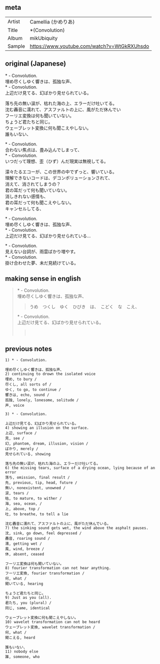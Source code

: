 ## meta

|        |                                             |
| ------ | ------------------------------------------- |
| Artist | Camellia (かめりあ)                         |
| Title  | \*(Convolution)                             |
| Album  | mikUbiquity                                 |
| Sample | https://www.youtube.com/watch?v=WtGkRXUhsdo |

## original (Japanese)

\* - Convolution.  
埋め尽くしゆく響きは、孤独な声、  
\* - Convolution.  
上辺だけ見てる、幻ばかり見せられている。

落ち先の無い涙が、枯れた海の上、エラーだけ吐いてる。  
沈む轟音に濡れて、アスファルトの上に、風がただ休んでい  
フーリエ変換は何も聞いていない。  
ちょうど君たちと同じ。  
ウェーブレット変換に何も聞こえやしない。  
誰もいない、

\* - Convolution.  
合わない焦点は、畳み込んでしまって、  
\* - Convolution.  
いつだって理想、歪（ひず）んだ現実は無視してる。

濛々たるエコーが、この世界の中でずっと、響いている。  
理解できないコードは、デコンポリューションされて、  
消えて、消されてしまうの？  
君の耳だって何も聞いていない。  
消しきれない感情も、  
君の耳だって何も聞こえやしない。  
キャンセルしてる、

\* - Convolution.  
埋め尽くしゆく響きは、孤独な声、  
\* - Convolution.  
上辺だけ見てる、幻ばかり見せられている…

\* - Convolution.  
見えない台詞が、雨雲ばかり増やす。  
\* - Convolution.  
掛け合わせた夢、未だ見続けている。

## making sense in english

> \* - Convolution.  
> 埋め尽くしゆく響きは、孤独な声、  
> > うめ　つくし　ゆく　ひびき　は、　こどく　な　こえ、
>
> \* - Convolution.  
> 上辺だけ見てる、幻ばかり見せられている。
> >　

## previous notes

```
1) * - Convolution. 

埋め尽くしゆく響きは、孤独な声、
2) continuing to drown the isolated voice
埋め, to bury /
尽くし, all sorts of /
ゆく, to go, to continue /
響きは, echo, sound /
孤独, lonely, lonesome, solitude /
声, voice

3) * - Convolution. 

上辺だけ見てる、幻ばかり見せられている。
4) showing an illusion on the surface.
上辺, surface /
見, see /
幻, phantom, dream, illusion, vision /
ばかり, merely /
見せられている, showing

落ち先の無い涙が、枯れた海の上、エラーだけ吐いてる。 
6) the missing tears, surface of a drying ocean, lying because of an error
落ち, omission, final result /
先, previous, tip, head, future /  
無い, nonexistent, unowned /
涙, tears /
枯, to mature, to wither /
海, sea, ocean, /
上, above, top /
吐, to breathe, to tell a lie

沈む轟音に濡れて、アスファルトの上に、風がただ休んでいる。 
7) the sinking sound gets wet, the wind above the asphalt pauses.
沈, sink, go down, feel depressed /
轟音, roaring sound /
濡, getting wet /
風, wind, breeze /
休, absent, ceased

フーリエ変換は何も聞いていない。 
8) fourier transformation can not hear anything.
フーリエ変換, fourier transformation /
何, what /
聞いている, hearing

ちょうど君たちと同じ。 
9) Just as you (all).
君たち, you (plural) /
同じ, same, identical

ウェーブレット変換に何も聞こえやしない。
10) wavelet transformation can not be heard
ウェーブレット変換, wavelet transformation /
何, what /
聞こえる, heard

誰もいない、
11) nobody else
誰, someone, who
```
